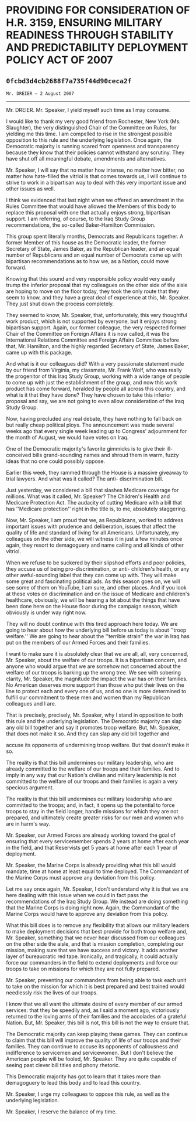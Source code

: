 # PROVIDING FOR CONSIDERATION OF H.R. 3159, ENSURING MILITARY READINESS  THROUGH STABILITY AND PREDICTABILITY DEPLOYMENT POLICY ACT OF 2007
## `0fcbd3d4cb2688f7a735f44d90ceca2f`
`Mr. DREIER — 2 August 2007`

---


Mr. DREIER. Mr. Speaker, I yield myself such time as I may consume.

I would like to thank my very good friend from Rochester, New York 
(Ms. Slaughter), the very distinguished Chair of the Committee on 
Rules, for yielding me this time. I am compelled to rise in the 
strongest possible opposition to this rule and the underlying 
legislation. Once again, the Democratic majority is running scared from 
openness and transparency because they know that their policies cannot 
withstand any scrutiny. They have shut off all meaningful debate, 
amendments and alternatives.

Mr. Speaker, I will say that no matter how intense, no matter how 
bitter, no matter how hate-filled the vitriol is that comes towards us, 
I will continue to strive to work in a bipartisan way to deal with this 
very important issue and other issues as well.

I think we evidenced that last night when we offered an amendment in 
the Rules Committee that would have allowed the Members of this body to 
replace this proposal with one that actually enjoys strong, bipartisan 
support. I am referring, of course, to the Iraq Study Group 
recommendations, the so-called Baker-Hamilton Commission.

This group spent literally months, Democrats and Republicans 
together. A former Member of this house as the Democratic leader, the 
former Secretary of State, James Baker, as the Republican leader, and 
an equal number of Republicans and an equal number of Democrats came up 
with bipartisan recommendations as to how we, as a Nation, could move 
forward.

Knowing that this sound and very responsible policy would very easily 
trump the inferior proposal that my colleagues on the other side of the 
aisle are hoping to move on the floor today, they took the only route 
that they seem to know, and they have a great deal of experience at 
this, Mr. Speaker. They just shut down the process completely.

They seemed to know, Mr. Speaker, that, unfortunately, this very 
thoughtful work product, which is not supported by everyone, but it 
enjoys strong bipartisan support. Again, our former colleague, the very 
respected former Chair of the Committee on Foreign Affairs it is now 
called, it was the International Relations Committee and Foreign 
Affairs Committee before that, Mr. Hamilton, and the highly regarded 
Secretary of State, James Baker, came up with this package.

And what is it our colleagues did? With a very passionate statement 
made by our friend from Virginia, my classmate, Mr. Frank Wolf, who was 
really the progenitor of this Iraq Study Group, working with a wide 
range of people to come up with just the establishment of the group, 
and now this work product has come forward, heralded by people all 
across this country, and what is it that they have done? They have 
chosen to take this inferior proposal and say, we are not going to even 
allow consideration of the Iraq Study Group.

Now, having precluded any real debate, they have nothing to fall back 
on but really cheap political ploys. The announcement was made several 
weeks ago that every single week leading up to Congress' adjournment 
for the month of August, we would have votes on Iraq.

One of the Democratic majority's favorite gimmicks is to give their 
ill-conceived bills grand-sounding names and shroud them in warm, fuzzy 
ideas that no one could possibly oppose.

Earlier this week, they rammed through the House is a massive 
giveaway to trial lawyers. And what was it called? The anti-
discrimination bill.

Just yesterday, we considered a bill that slashes Medicare coverage 
for millions. What was it called, Mr. Speaker? The Children's Health 
and Medicare Protection Act. The audacity of cutting Medicare with a 
bill that has ''Medicare protection'' right in the title is, to me, 
absolutely staggering.

Now, Mr. Speaker, I am proud that we, as Republicans, worked to 
address important issues with prudence and deliberation, issues that 
affect the quality of life and standard of living for all Americans. 
Unfortunately, my colleagues on the other side, we will witness it in 
just a few minutes once again, they resort to demagoguery and name 
calling and all kinds of other vitriol.

When we refuse to be suckered by their slipshod efforts and poor 
policies, they accuse us of being pro-discrimination, or anti-
children's health, or any other awful-sounding label that they can come 
up with. They will make some great and fascinating political ads. As 
this season goes on, we will see some of them on YouTube, I am sure, 
and other places. And if you look at these votes on discrimination and 
on the issue of Medicare and children's healthcare, obviously, we will 
be hearing a lot about the things that have been done here on the House 
floor during the campaign season, which obviously is under way right 
now.

They will no doubt continue with this tired approach here today. We 
are going to hear about how the underlying bill before us today is 
about ''troop welfare.'' We are going to hear about the ''terrible 
strain'' the war in Iraq has put on the members of our Armed Forces and 
their families.

I want to make sure it is absolutely clear that we are all, all, very 
concerned, Mr. Speaker, about the welfare of our troops. It is a 
bipartisan concern, and anyone who would argue that we are somehow not 
concerned about the welfare of our troops is barking up the wrong tree. 
We see with sobering clarity, Mr. Speaker, the magnitude the impact the 
war has on their families. No American deserves more support than those 
who put their lives on the line to protect each and every one of us, 
and no one is more determined to fulfill our commitment to these men 
and women than my Republican colleagues and I are.

That is precisely, precisely, Mr. Speaker, why I stand in opposition 
to both this rule and the underlying legislation. The Democratic 
majority can slap any old bill together and say it promotes troop 
welfare. But, Mr. Speaker, that does not make it so. And they can slap 
any old bill together and


accuse its opponents of undermining troop welfare. But that doesn't 
make it so.

The reality is that this bill undermines our military leadership, who 
are already committed to the welfare of our troops and their families. 
And to imply in any way that our Nation's civilian and military 
leadership is not committed to the welfare of our troops and their 
families is again a very specious argument.

The reality is that this bill undermines our military leadership who 
are committed to the troops; and, in fact, it opens up the potential to 
force troops to stay in the field longer, handle missions for which 
they are not prepared, and ultimately create greater risks for our men 
and women who are in harm's way.

Mr. Speaker, our Armed Forces are already working toward the goal of 
ensuring that every servicemember spends 2 years at home after each 
year in the field, and that Reservists get 5 years at home after each 1 
year of deployment.

Mr. Speaker, the Marine Corps is already providing what this bill 
would mandate, time at home at least equal to time deployed. The 
Commandant of the Marine Corps must approve any deviation from this 
policy.

Let me say once again, Mr. Speaker, I don't understand why it is that 
we are here dealing with this issue when we could in fact pass the 
recommendations of the Iraq Study Group. We instead are doing something 
that the Marine Corps is doing right now. Again, the Commandant of the 
Marine Corps would have to approve any deviation from this policy.

What this bill does is to remove any flexibility that allows our 
military leaders to make deployment decisions that best provide for 
both troop welfare and, Mr. Speaker, something that we never hear 
discussed from our colleagues on the other side the aisle, and that is 
mission completion, completing our mission, making sure that we have 
success and victory. It adds another layer of bureaucratic red tape. 
Ironically, and tragically, it could actually force our commanders in 
the field to extend deployments and force our troops to take on 
missions for which they are not fully prepared.

Mr. Speaker, preventing our commanders from being able to task each 
unit to take on the mission for which it is best prepared and best 
trained would needlessly risk the lives of our troops.

I know that we all want the ultimate desire of every member of our 
armed services: that they be speedily and, as I said a moment ago, 
victoriously returned to the loving arms of their families and the 
accolades of a grateful Nation. But, Mr. Speaker, this bill is not, 
this bill is not the way to ensure that.

The Democratic majority can keep playing these games. They can 
continue to claim that this bill will improve the quality of life of 
our troops and their families. They can continue to accuse its 
opponents of callousness and indifference to servicemen and 
servicewomen. But I don't believe the American people will be fooled, 
Mr. Speaker. They are quite capable of seeing past clever bill titles 
and phony rhetoric.

This Democratic majority has got to learn that it takes more than 
demagoguery to lead this body and to lead this country.

Mr. Speaker, I urge my colleagues to oppose this rule, as well as the 
underlying legislation.

Mr. Speaker, I reserve the balance of my time.